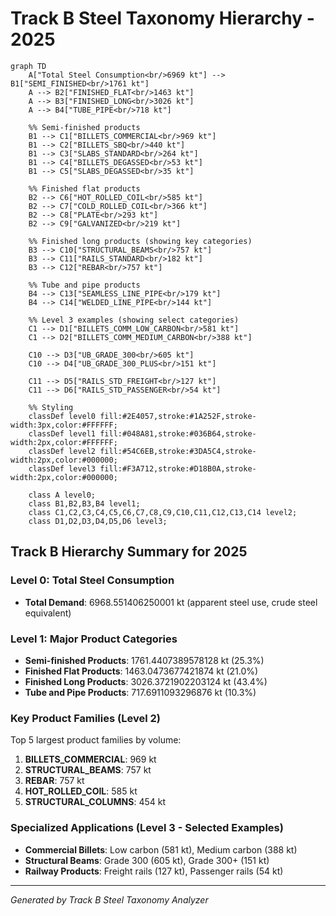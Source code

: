 # Track B Steel Taxonomy Hierarchy - 2025

```mermaid
graph TD
    A["Total Steel Consumption<br/>6969 kt"] --> B1["SEMI_FINISHED<br/>1761 kt"]
    A --> B2["FINISHED_FLAT<br/>1463 kt"]
    A --> B3["FINISHED_LONG<br/>3026 kt"]
    A --> B4["TUBE_PIPE<br/>718 kt"]
    
    %% Semi-finished products
    B1 --> C1["BILLETS_COMMERCIAL<br/>969 kt"]
    B1 --> C2["BILLETS_SBQ<br/>440 kt"]
    B1 --> C3["SLABS_STANDARD<br/>264 kt"]
    B1 --> C4["BILLETS_DEGASSED<br/>53 kt"]
    B1 --> C5["SLABS_DEGASSED<br/>35 kt"]
    
    %% Finished flat products
    B2 --> C6["HOT_ROLLED_COIL<br/>585 kt"]
    B2 --> C7["COLD_ROLLED_COIL<br/>366 kt"]
    B2 --> C8["PLATE<br/>293 kt"]
    B2 --> C9["GALVANIZED<br/>219 kt"]
    
    %% Finished long products (showing key categories)
    B3 --> C10["STRUCTURAL_BEAMS<br/>757 kt"]
    B3 --> C11["RAILS_STANDARD<br/>182 kt"]
    B3 --> C12["REBAR<br/>757 kt"]
    
    %% Tube and pipe products
    B4 --> C13["SEAMLESS_LINE_PIPE<br/>179 kt"]
    B4 --> C14["WELDED_LINE_PIPE<br/>144 kt"]
    
    %% Level 3 examples (showing select categories)
    C1 --> D1["BILLETS_COMM_LOW_CARBON<br/>581 kt"]
    C1 --> D2["BILLETS_COMM_MEDIUM_CARBON<br/>388 kt"]
    
    C10 --> D3["UB_GRADE_300<br/>605 kt"]
    C10 --> D4["UB_GRADE_300_PLUS<br/>151 kt"]
    
    C11 --> D5["RAILS_STD_FREIGHT<br/>127 kt"]
    C11 --> D6["RAILS_STD_PASSENGER<br/>54 kt"]
    
    %% Styling
    classDef level0 fill:#2E4057,stroke:#1A252F,stroke-width:3px,color:#FFFFFF;
    classDef level1 fill:#048A81,stroke:#036B64,stroke-width:2px,color:#FFFFFF;
    classDef level2 fill:#54C6EB,stroke:#3DA5C4,stroke-width:2px,color:#000000;
    classDef level3 fill:#F3A712,stroke:#D18B0A,stroke-width:2px,color:#000000;
    
    class A level0;
    class B1,B2,B3,B4 level1;
    class C1,C2,C3,C4,C5,C6,C7,C8,C9,C10,C11,C12,C13,C14 level2;
    class D1,D2,D3,D4,D5,D6 level3;
```

## Track B Hierarchy Summary for 2025

### Level 0: Total Steel Consumption
- **Total Demand**: 6968.551406250001 kt (apparent steel use, crude steel equivalent)

### Level 1: Major Product Categories
- **Semi-finished Products**: 1761.4407389578128 kt (25.3%)
- **Finished Flat Products**: 1463.0473677421874 kt (21.0%)
- **Finished Long Products**: 3026.3721902203124 kt (43.4%)
- **Tube and Pipe Products**: 717.6911093296876 kt (10.3%)

### Key Product Families (Level 2)
Top 5 largest product families by volume:
1. **BILLETS_COMMERCIAL**: 969 kt
2. **STRUCTURAL_BEAMS**: 757 kt
3. **REBAR**: 757 kt
4. **HOT_ROLLED_COIL**: 585 kt
5. **STRUCTURAL_COLUMNS**: 454 kt

### Specialized Applications (Level 3 - Selected Examples)
- **Commercial Billets**: Low carbon (581 kt), Medium carbon (388 kt)
- **Structural Beams**: Grade 300 (605 kt), Grade 300+ (151 kt)
- **Railway Products**: Freight rails (127 kt), Passenger rails (54 kt)

---
*Generated by Track B Steel Taxonomy Analyzer*
